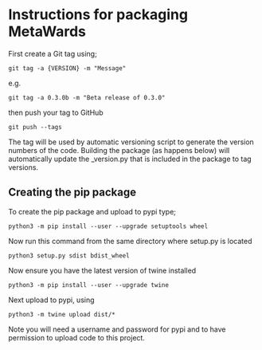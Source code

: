 # Instructions for packaging MetaWards

First create a Git tag using;

```
git tag -a {VERSION} -m "Message"
```

e.g.

```
git tag -a 0.3.0b -m "Beta release of 0.3.0"
```

then push your tag to GitHub

```
git push --tags
```

The tag will be used by automatic versioning script to generate
the version numbers of the code. Building the package
(as happens below) will automatically update the _version.py
that is included in the package to tag versions.

## Creating the pip package

To create the pip package and upload to pypi type;

```
python3 -m pip install --user --upgrade setuptools wheel
```

Now run this command from the same directory where setup.py is located

```
python3 setup.py sdist bdist_wheel
```

Now ensure you have the latest version of twine installed

```
python3 -m pip install --user --upgrade twine
```

Next upload to pypi, using

```
python3 -m twine upload dist/*
```

Note you will need a username and password for pypi and to have
permission to upload code to this project.

